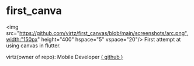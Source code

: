 # first_canva

<!-- <img src="https://github.com/virtz/first_canvas/blob/main/screenshots/triangle.png",width:"150px" height="400" hspace="5" vspace="20"/>
<img src="https://github.com/virtz/first_canvas/blob/main/screenshots/arc.png",width:"150px" height="400" hspace="5" vspace="20"/>
<img src="https://github.com/virtz/first_canvas/blob/main/screenshots/circle.png",width:"150px" height="400" hspace="5" vspace="20"/>
<img src="https://github.com/virtz/first_canvas/blob/main/screenshots/rectangle.png",width:"150px" height="400" hspace="5" vspace="20"/> -->

<img src="https://github.com/virtz/first_canvas/blob/main/screenshots/arc.png",width:"150px" height="400" hspace="5" vspace="20"/>
First attempt at using canvas in flutter.

virtz(owner of repo): Mobile Developer [( github )](https://github.com/virtz)
